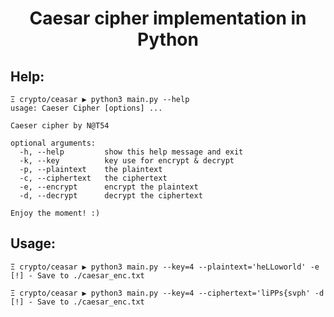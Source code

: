 <h1 align='center'> Caesar cipher implementation in Python </h1>

## Help:
```console
Ξ crypto/ceasar ▶ python3 main.py --help
usage: Caeser Cipher [options] ...

Caeser cipher by N@T54

optional arguments:
  -h, --help         show this help message and exit
  -k, --key          key use for encrypt & decrypt
  -p, --plaintext    the plaintext
  -c, --ciphertext   the ciphertext
  -e, --encrypt      encrypt the plaintext
  -d, --decrypt      decrypt the ciphertext

Enjoy the moment! :)
```

## Usage:
```console
Ξ crypto/ceasar ▶ python3 main.py --key=4 --plaintext='heLLoworld' -e
[!] - Save to ./caesar_enc.txt

Ξ crypto/ceasar ▶ python3 main.py --key=4 --ciphertext='liPPs{svph' -d
[!] - Save to ./caesar_enc.txt
```
